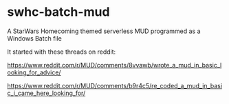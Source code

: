 # swhc-batch-mud
A StarWars Homecoming themed serverless MUD programmed as a Windows Batch file


It started with these threads on reddit:

https://www.reddit.com/r/MUD/comments/8vvawb/wrote_a_mud_in_basic_looking_for_advice/

https://www.reddit.com/r/MUD/comments/b9r4c5/re_coded_a_mud_in_basic_i_came_here_looking_for/

